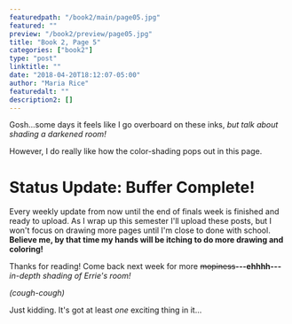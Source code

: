 ```yaml
---
featuredpath: "/book2/main/page05.jpg"
featured: ""
preview: "/book2/preview/page05.jpg"
title: "Book 2, Page 5"
categories: ["book2"]
type: "post"
linktitle: ""
date: "2018-04-20T18:12:07-05:00"
author: "Maria Rice"
featuredalt: ""
description2: []
---
```


Gosh...some days it feels like I go overboard on these inks, _but talk about shading
a darkened room!_

However, I do really like how the color-shading pops out in this page.

# Status Update: Buffer Complete!

Every weekly update from now until the end of finals week is finished and ready to
upload. As I wrap up this semester I'll upload these posts, but I won't focus on drawing
more pages until I'm close to done with school. **Believe me, by that time my hands will
be itching to do more drawing and coloring!**

Thanks for reading! Come back next week for more ~~mopiness~~**---ehhhh---**_in-depth shading of Errie's room!_

_(cough-cough)_

Just kidding. It's got at least _one_ exciting thing in it...

